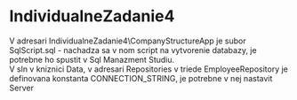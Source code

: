 # IndividualneZadanie4

V adresari IndividualneZadanie4\CompanyStructureApp je subor SqlScript.sql - nachadza sa v nom script na vytvorenie databazy, je potrebne ho spustit v Sql Manazment Studiu.  
V sln v kniznici Data, v adresari Repositories v triede EmployeeRepository je definovana konstanta CONNECTION_STRING, je potrebne v nej nastavit Server  


